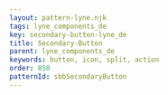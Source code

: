 ```yaml
---
layout: pattern-lyne.njk
tags: lyne_components_de
key: secondary-button-lyne_de
title: Secondary-Button
parent: lyne_components_de
keywords: button, icon, split, action
order: 850
patternId: sbbSecondaryButton
---
```

